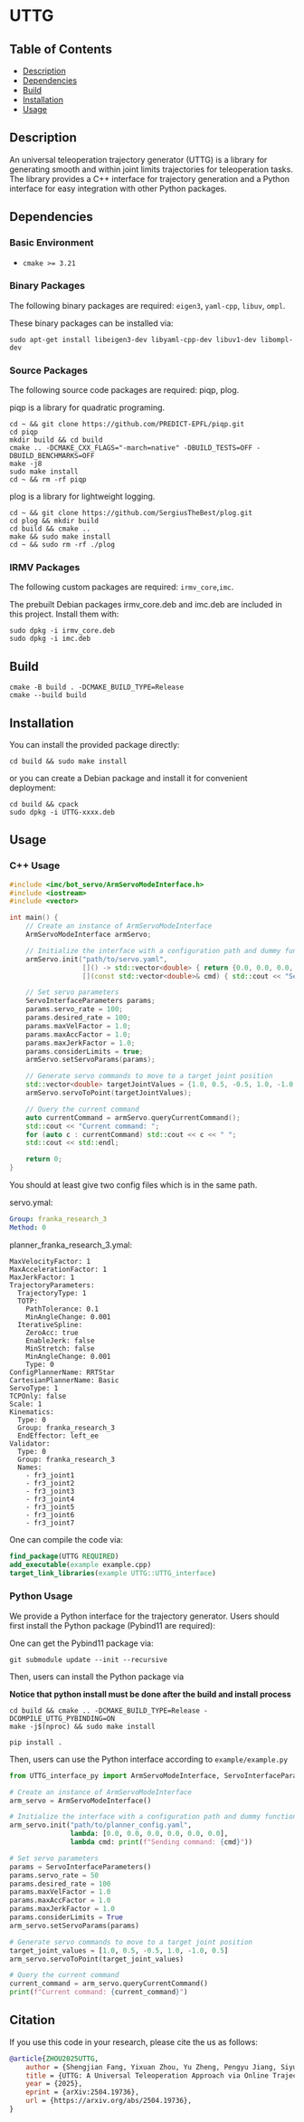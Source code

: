 # UTTG

## Table of Contents

- [Description](#description)
- [Dependencies](#dependencies)
- [Build](#build)
- [Installation](#installation)
- [Usage](#usage)

## Description

An universal teleoperation trajectory generator (UTTG) is a library for generating smooth and within joint limits
trajectories for teleoperation tasks. The library provides a C++ interface for trajectory generation and a Python
interface for easy integration with other Python packages.

## Dependencies

### Basic Environment

- `cmake >= 3.21`

### Binary Packages

The following binary packages are required: `eigen3`, `yaml-cpp`, `libuv`, `ompl`.

These binary packages can be installed via:

```shell
sudo apt-get install libeigen3-dev libyaml-cpp-dev libuv1-dev libompl-dev
```

### Source Packages

The following source code packages are required: piqp, plog.

piqp is a library for quadratic programing.

```shell
cd ~ && git clone https://github.com/PREDICT-EPFL/piqp.git
cd piqp
mkdir build && cd build
cmake .. -DCMAKE_CXX_FLAGS="-march=native" -DBUILD_TESTS=OFF -DBUILD_BENCHMARKS=OFF
make -j8
sudo make install
cd ~ && rm -rf piqp
```
plog is a library for lightweight logging.

```shell
cd ~ && git clone https://github.com/SergiusTheBest/plog.git
cd plog && mkdir build
cd build && cmake ..
make && sudo make install
cd ~ && sudo rm -rf ./plog
```

### IRMV Packages

The following custom packages are required: `irmv_core`,`imc`.

The prebuilt Debian packages irmv_core.deb and imc.deb are included in this project. Install them with:

```shell
sudo dpkg -i irmv_core.deb 
sudo dpkg -i imc.deb     
```

## Build

```shell
cmake -B build . -DCMAKE_BUILD_TYPE=Release
cmake --build build
```

## Installation

You can install the provided package directly:

```shell
cd build && sudo make install
```

or you can create a Debian package and install it for convenient deployment:

```shell
cd build && cpack
sudo dpkg -i UTTG-xxxx.deb
```

## Usage

### C++ Usage

```c++
#include <imc/bot_servo/ArmServoModeInterface.h>
#include <iostream>
#include <vector>

int main() {
    // Create an instance of ArmServoModeInterface
    ArmServoModeInterface armServo;

    // Initialize the interface with a configuration path and dummy functions
    armServo.init("path/to/servo.yaml", 
                  []() -> std::vector<double> { return {0.0, 0.0, 0.0, 0.0, 0.0, 0.0}; }, 
                  [](const std::vector<double>& cmd) { std::cout << "Sending command: "; for (auto c : cmd) std::cout << c << " "; std::cout << std::endl; });

    // Set servo parameters
    ServoInterfaceParameters params;
    params.servo_rate = 100;
    params.desired_rate = 100;
    params.maxVelFactor = 1.0;
    params.maxAccFactor = 1.0;
    params.maxJerkFactor = 1.0;
    params.considerLimits = true;
    armServo.setServoParams(params);

    // Generate servo commands to move to a target joint position
    std::vector<double> targetJointValues = {1.0, 0.5, -0.5, 1.0, -1.0, 0.5};
    armServo.servoToPoint(targetJointValues);

    // Query the current command
    auto currentCommand = armServo.queryCurrentCommand();
    std::cout << "Current command: ";
    for (auto c : currentCommand) std::cout << c << " ";
    std::cout << std::endl;

    return 0;
}
```

You should at least give two config files which is in the same path.

servo.ymal:
```yaml
Group: franka_research_3
Method: 0
```

planner_franka_research_3.ymal:
```ymal
MaxVelocityFactor: 1
MaxAccelerationFactor: 1
MaxJerkFactor: 1
TrajectoryParameters:
  TrajectoryType: 1
  TOTP:
    PathTolerance: 0.1
    MinAngleChange: 0.001
  IterativeSpline:
    ZeroAcc: true
    EnableJerk: false
    MinStretch: false
    MinAngleChange: 0.001
    Type: 0
ConfigPlannerName: RRTStar
CartesianPlannerName: Basic
ServoType: 1
TCPOnly: false
Scale: 1
Kinematics:
  Type: 0
  Group: franka_research_3
  EndEffector: left_ee
Validator:
  Type: 0
  Group: franka_research_3
  Names:
    - fr3_joint1
    - fr3_joint2
    - fr3_joint3
    - fr3_joint4
    - fr3_joint5
    - fr3_joint6
    - fr3_joint7
```

One can compile the code via:

```cmake
find_package(UTTG REQUIRED)
add_executable(example example.cpp)
target_link_libraries(example UTTG::UTTG_interface)
```

### Python Usage

We provide a Python interface for the trajectory generator. Users should first install the Python package (Pybind11 are required):

One can get the Pybind11 package via:

```shell
git submodule update --init --recursive
```

Then, users can install the Python package via

**Notice that python install must be done after the build and install process**

```shell
cd build && cmake .. -DCMAKE_BUILD_TYPE=Release -DCOMPILE_UTTG_PYBINDING=ON
make -j$(nproc) && sudo make install
```

```shell
pip install .
```
Then, users can use the Python interface according to `example/example.py`

```python
from UTTG_interface_py import ArmServoModeInterface, ServoInterfaceParameters

# Create an instance of ArmServoModeInterface
arm_servo = ArmServoModeInterface()

# Initialize the interface with a configuration path and dummy functions
arm_servo.init("path/to/planner_config.yaml",
               lambda: [0.0, 0.0, 0.0, 0.0, 0.0, 0.0],
               lambda cmd: print(f"Sending command: {cmd}"))

# Set servo parameters
params = ServoInterfaceParameters()
params.servo_rate = 50
params.desired_rate = 100
params.maxVelFactor = 1.0
params.maxAccFactor = 1.0
params.maxJerkFactor = 1.0
params.considerLimits = True
arm_servo.setServoParams(params)

# Generate servo commands to move to a target joint position
target_joint_values = [1.0, 0.5, -0.5, 1.0, -1.0, 0.5]
arm_servo.servoToPoint(target_joint_values)

# Query the current command
current_command = arm_servo.queryCurrentCommand()
print(f"Current command: {current_command}")
```

## Citation

If you use this code in your research, please cite the us as follows:

```bibtex
@article{ZHOU2025UTTG,
    author = {Shengjian Fang, Yixuan Zhou, Yu Zheng, Pengyu Jiang, Siyuan Liu and Hesheng Wang},
    title = {UTTG: A Universal Teleoperation Approach via Online Trajectory Generation},
    year = {2025},
    eprint = {arXiv:2504.19736},
    url = {https://arxiv.org/abs/2504.19736},
}
```